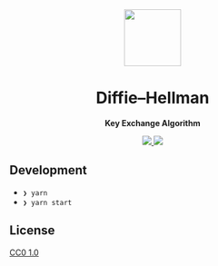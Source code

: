 <div align="center">
  <img src="https://user-images.githubusercontent.com/11808903/83820116-06739a00-a6cc-11ea-82ff-a250457135d4.png" width="100"/>

  <h1>Diffie–Hellman</h1>

<b>Key Exchange Algorithm</b>

  <a href="https://phonetically.xyz">
    <img src="https://www.pwa-shields.com/1.0.0/series/classic/white/purple.svg"/>
  </a>

  <img src="https://user-images.githubusercontent.com/11808903/83822887-a3d1cc80-a6d2-11ea-8602-9c9bfe62a2c4.png" />
</div>

## Development

- `❯ yarn`
- `❯ yarn start`

## License

[CC0 1.0](https://creativecommons.org/publicdomain/zero/1.0/)
